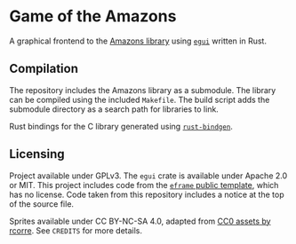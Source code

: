 # Game of the Amazons

A graphical frontend to the [Amazons library](https://github.com/Arc676/amazons) using [`egui`](https://github.com/emilk/egui/) written in Rust.

## Compilation

The repository includes the Amazons library as a submodule. The library can be compiled using the included `Makefile`. The build script adds the submodule directory as a search path for libraries to link.

Rust bindings for the C library generated using [`rust-bindgen`](https://github.com/rust-lang/rust-bindgen).

## Licensing

Project available under GPLv3. The `egui` crate is available under Apache 2.0 or MIT. This project includes code from the [`eframe` public template](https://github.com/emilk/eframe_template), which has no license. Code taken from this repository includes a notice at the top of the source file.

Sprites available under CC BY-NC-SA 4.0, adapted from [CC0 assets by rcorre](https://opengameart.org/content/rpg-itemterraincharacter-sprites-ice-insignia). See `CREDITS` for more details.
